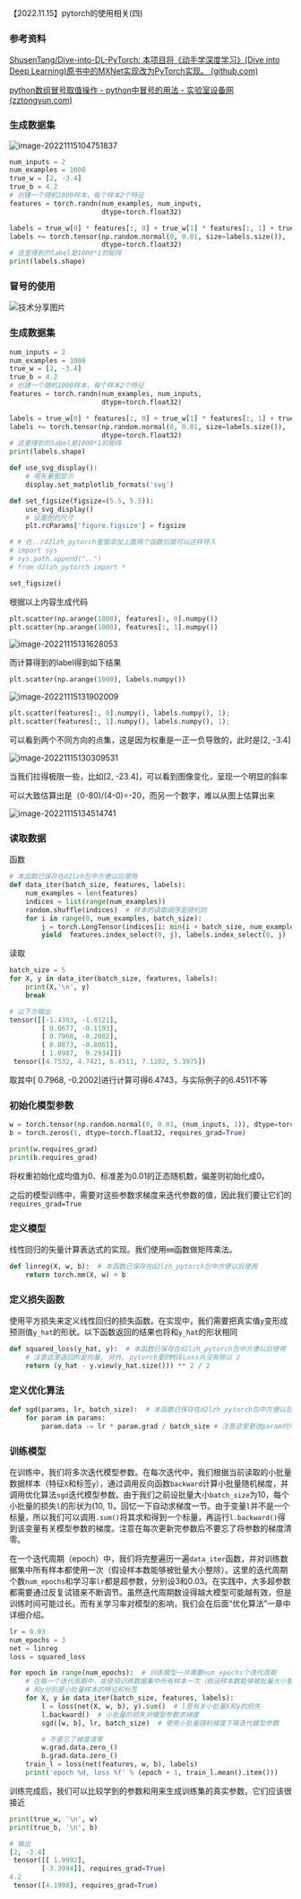【2022.11.15】pytorch的使用相关(四)

### 参考资料

[ShusenTang/Dive-into-DL-PyTorch: 本项目将《动手学深度学习》(Dive into Deep Learning)原书中的MXNet实现改为PyTorch实现。 (github.com)](https://github.com/ShusenTang/Dive-into-DL-PyTorch)

[python数组冒号取值操作 - python中冒号的用法 - 实验室设备网 (zztongyun.com)](http://www.zztongyun.com/article/python中冒号的用法)

### 生成数据集

![image-20221115104751837](https://i0.hdslb.com/bfs/album/52f938a090e3646b59af45fc637e5d312f2231a7.png)

```python
num_inputs = 2
num_examples = 1000
true_w = [2, -3.4]
true_b = 4.2
# 创建一个随机1000样本，每个样本2个特征
features = torch.randn(num_examples, num_inputs,
                       dtype=torch.float32)

labels = true_w[0] * features[:, 0] + true_w[1] * features[:, 1] + true_b
labels += torch.tensor(np.random.normal(0, 0.01, size=labels.size()),
                       dtype=torch.float32)
# 这里得到的label是1000*1的矩阵
print(labels.shape)
```

### 冒号的使用

![技术分享图片](http://image.bubuko.com/info/201907/20190718221411173760.png)

### 生成数据集

```python
num_inputs = 2
num_examples = 1000
true_w = [2, -3.4]
true_b = 4.2
# 创建一个随机1000样本，每个样本2个特征
features = torch.randn(num_examples, num_inputs,
                       dtype=torch.float32)

labels = true_w[0] * features[:, 0] + true_w[1] * features[:, 1] + true_b
labels += torch.tensor(np.random.normal(0, 0.01, size=labels.size()),
                       dtype=torch.float32)
# 这里得到的label是1000*1的矩阵
print(labels.shape)

def use_svg_display():
    # 用矢量图显示
    display.set_matplotlib_formats('svg')

def set_figsize(figsize=(5.5, 5.5)):
    use_svg_display()
    # 设置图的尺寸
    plt.rcParams['figure.figsize'] = figsize

# # 在../d2lzh_pytorch里面添加上面两个函数后就可以这样导入
# import sys
# sys.path.append("..")
# from d2lzh_pytorch import * 

set_figsize()
```

根据以上内容生成代码

```python
plt.scatter(np.arange(1000), features[:, 0].numpy())
plt.scatter(np.arange(1000), features[:, 1].numpy())
```

![image-20221115131628053](https://i0.hdslb.com/bfs/album/8710becb14fa42eff04bac58d5d1e4fe8ee70134.png)

而计算得到的label得到如下结果

```python
plt.scatter(np.arange(1000), labels.numpy())
```

![image-20221115131902009](https://i0.hdslb.com/bfs/album/602c69a63e264344e5c05a5e957b933075612852.png)

```python
plt.scatter(features[:, 0].numpy(), labels.numpy(), 1);
plt.scatter(features[:, 1].numpy(), labels.numpy(), 1);
```

可以看到两个不同方向的点集，这是因为权重是一正一负导致的，此时是[2, -3.4]

![image-20221115130309531](https://i0.hdslb.com/bfs/album/d3994655a68450208aec219068d78ca4af602a06.png)

当我们拉得极限一些，比如[2, -23.4]，可以看到图像变化，呈现一个明显的斜率

可以大致估算出是（0-80)/(4-0)=-20，而另一个数字，难以从图上估算出来

![image-20221115134514741](https://i0.hdslb.com/bfs/album/8333b20b81e12be0b519c365f2700f604c77b8f8.png)

### 读取数据

函数

```python
# 本函数已保存在d2lzh包中方便以后使用
def data_iter(batch_size, features, labels):
    num_examples = len(features)
    indices = list(range(num_examples))
    random.shuffle(indices)  # 样本的读取顺序是随机的
    for i in range(0, num_examples, batch_size):
        j = torch.LongTensor(indices[i: min(i + batch_size, num_examples)]) # 最后一次可能不足一个batch
        yield  features.index_select(0, j), labels.index_select(0, j)

```

读取

```python
batch_size = 5
for X, y in data_iter(batch_size, features, labels):
    print(X,'\n', y)
    break

# 以下为输出
tensor([[-1.4393, -1.0121],
        [ 0.0677, -0.1193],
        [ 0.7968, -0.2002],
        [ 0.0873, -0.8061],
        [ 1.0987,  0.2934]]) 
 tensor([4.7532, 4.7421, 6.4511, 7.1202, 5.3975])
```

取其中[ 0.7968, -0.2002]进行计算可得6.4743，与实际例子的6.4511不等

### 初始化模型参数

```python
w = torch.tensor(np.random.normal(0, 0.01, (num_inputs, 1)), dtype=torch.float32, requires_grad=True)
b = torch.zeros(1, dtype=torch.float32, requires_grad=True)

print(w.requires_grad)
print(b.requires_grad)
```

将权重初始化成均值为0、标准差为0.01的正态随机数，偏差则初始化成0。

之后的模型训练中，需要对这些参数求梯度来迭代参数的值，因此我们要让它们的`requires_grad=True`

### 定义模型

线性回归的矢量计算表达式的实现。我们使用`mm`函数做矩阵乘法。

```python
def linreg(X, w, b):  # 本函数已保存在d2lzh_pytorch包中方便以后使用
    return torch.mm(X, w) + b

```

### 定义损失函数

使用平方损失来定义线性回归的损失函数。在实现中，我们需要把真实值`y`变形成预测值`y_hat`的形状。以下函数返回的结果也将和`y_hat`的形状相同

```python
def squared_loss(y_hat, y):  # 本函数已保存在d2lzh_pytorch包中方便以后使用
    # 注意这里返回的是向量, 另外, pytorch里的MSELoss并没有除以 2
    return (y_hat - y.view(y_hat.size())) ** 2 / 2

```

### 定义优化算法

```python
def sgd(params, lr, batch_size):  # 本函数已保存在d2lzh_pytorch包中方便以后使用
    for param in params:
        param.data -= lr * param.grad / batch_size # 注意这里更改param时用的param.data
```

### 训练模型

在训练中，我们将多次迭代模型参数。在每次迭代中，我们根据当前读取的小批量数据样本（特征`X`和标签`y`），通过调用反向函数`backward`计算小批量随机梯度，并调用优化算法`sgd`迭代模型参数。由于我们之前设批量大小`batch_size`为10，每个小批量的损失`l`的形状为(10, 1)。回忆一下自动求梯度一节。由于变量`l`并不是一个标量，所以我们可以调用`.sum()`将其求和得到一个标量，再运行`l.backward()`得到该变量有关模型参数的梯度。注意在每次更新完参数后不要忘了将参数的梯度清零。

在一个迭代周期（epoch）中，我们将完整遍历一遍`data_iter`函数，并对训练数据集中所有样本都使用一次（假设样本数能够被批量大小整除）。这里的迭代周期个数`num_epochs`和学习率`lr`都是超参数，分别设3和0.03。在实践中，大多超参数都需要通过反复试错来不断调节。虽然迭代周期数设得越大模型可能越有效，但是训练时间可能过长。而有关学习率对模型的影响，我们会在后面“优化算法”一章中详细介绍。

```python
lr = 0.03
num_epochs = 3
net = linreg
loss = squared_loss

for epoch in range(num_epochs):  # 训练模型一共需要num_epochs个迭代周期
    # 在每一个迭代周期中，会使用训练数据集中所有样本一次（假设样本数能够被批量大小整除）。X
    # 和y分别是小批量样本的特征和标签
    for X, y in data_iter(batch_size, features, labels):
        l = loss(net(X, w, b), y).sum()  # l是有关小批量X和y的损失
        l.backward()  # 小批量的损失对模型参数求梯度
        sgd([w, b], lr, batch_size)  # 使用小批量随机梯度下降迭代模型参数

        # 不要忘了梯度清零
        w.grad.data.zero_()
        b.grad.data.zero_()
    train_l = loss(net(features, w, b), labels)
    print('epoch %d, loss %f' % (epoch + 1, train_l.mean().item()))

```

训练完成后，我们可以比较学到的参数和用来生成训练集的真实参数。它们应该很接近

```python
print(true_w, '\n', w)
print(true_b, '\n', b)

# 输出
[2, -3.4] 
 tensor([[ 1.9992],
        [-3.3994]], requires_grad=True)
4.2 
 tensor([4.1998], requires_grad=True)
```

